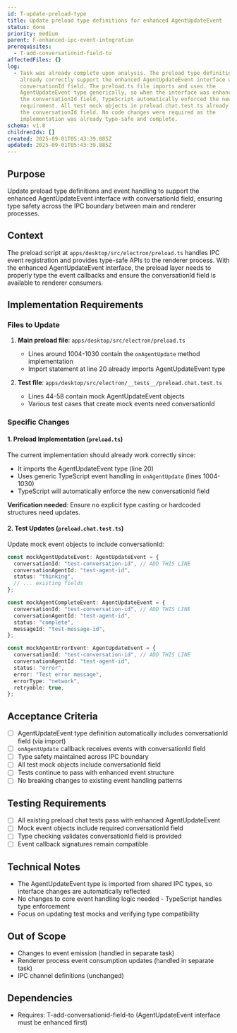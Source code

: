 ```yaml
---
id: T-update-preload-type
title: Update preload type definitions for enhanced AgentUpdateEvent
status: done
priority: medium
parent: F-enhanced-ipc-event-integration
prerequisites:
  - T-add-conversationid-field-to
affectedFiles: {}
log:
  - Task was already complete upon analysis. The preload type definitions
    already correctly support the enhanced AgentUpdateEvent interface with
    conversationId field. The preload.ts file imports and uses the
    AgentUpdateEvent type generically, so when the interface was enhanced with
    the conversationId field, TypeScript automatically enforced the new field
    requirement. All test mock objects in preload.chat.test.ts already include
    the conversationId field. No code changes were required as the
    implementation was already type-safe and complete.
schema: v1.0
childrenIds: []
created: 2025-09-01T05:43:39.885Z
updated: 2025-09-01T05:43:39.885Z
---
```


## Purpose

Update preload type definitions and event handling to support the enhanced AgentUpdateEvent interface with conversationId field, ensuring type safety across the IPC boundary between main and renderer processes.

## Context

The preload script at `apps/desktop/src/electron/preload.ts` handles IPC event registration and provides type-safe APIs to the renderer process. With the enhanced AgentUpdateEvent interface, the preload layer needs to properly type the event callbacks and ensure the conversationId field is available to renderer consumers.

## Implementation Requirements

### Files to Update

1. **Main preload file**: `apps/desktop/src/electron/preload.ts`
   - Lines around 1004-1030 contain the `onAgentUpdate` method implementation
   - Import statement at line 20 already imports AgentUpdateEvent type

2. **Test file**: `apps/desktop/src/electron/__tests__/preload.chat.test.ts`
   - Lines 44-58 contain mock AgentUpdateEvent objects
   - Various test cases that create mock events need conversationId

### Specific Changes

#### 1. Preload Implementation (`preload.ts`)

The current implementation should already work correctly since:

- It imports the AgentUpdateEvent type (line 20)
- Uses generic TypeScript event handling in `onAgentUpdate` (lines 1004-1030)
- TypeScript will automatically enforce the new conversationId field

**Verification needed**: Ensure no explicit type casting or hardcoded structures need updates.

#### 2. Test Updates (`preload.chat.test.ts`)

Update mock event objects to include conversationId:

```typescript
const mockAgentUpdateEvent: AgentUpdateEvent = {
  conversationId: "test-conversation-id", // ADD THIS LINE
  conversationAgentId: "test-agent-id",
  status: "thinking",
  // ... existing fields
};

const mockAgentCompleteEvent: AgentUpdateEvent = {
  conversationId: "test-conversation-id", // ADD THIS LINE
  conversationAgentId: "test-agent-id",
  status: "complete",
  messageId: "test-message-id",
};

const mockAgentErrorEvent: AgentUpdateEvent = {
  conversationId: "test-conversation-id", // ADD THIS LINE
  conversationAgentId: "test-agent-id",
  status: "error",
  error: "Test error message",
  errorType: "network",
  retryable: true,
};
```

## Acceptance Criteria

- [ ] AgentUpdateEvent type definition automatically includes conversationId field (via import)
- [ ] `onAgentUpdate` callback receives events with conversationId field
- [ ] Type safety maintained across IPC boundary
- [ ] All test mock objects include conversationId field
- [ ] Tests continue to pass with enhanced event structure
- [ ] No breaking changes to existing event handling patterns

## Testing Requirements

- [ ] All existing preload chat tests pass with enhanced AgentUpdateEvent
- [ ] Mock event objects include required conversationId field
- [ ] Type checking validates conversationId field is provided
- [ ] Event callback signatures remain compatible

## Technical Notes

- The AgentUpdateEvent type is imported from shared IPC types, so interface changes are automatically reflected
- No changes to core event handling logic needed - TypeScript handles type enforcement
- Focus on updating test mocks and verifying type compatibility

## Out of Scope

- Changes to event emission (handled in separate task)
- Renderer process event consumption updates (handled in separate task)
- IPC channel definitions (unchanged)

## Dependencies

- Requires: T-add-conversationid-field-to (AgentUpdateEvent interface must be enhanced first)
